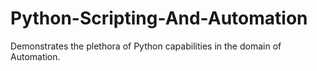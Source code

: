 # Python-Scripting-And-Automation

Demonstrates the plethora of Python capabilities in the domain of Automation.
